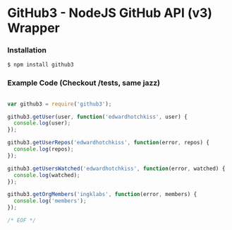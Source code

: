 

# GitHub3 - NodeJS GitHub API (v3) Wrapper

### Installation

```bash
$ npm install github3
```

### Example Code (Checkout /tests, same jazz)

```javascript

var github3 = require('github3');

github3.getUser(user, function('edwardhotchkiss', user) {
  console.log(user);
});

github3.getUserRepos('edwardhotchkiss', function(error, repos) {
  console.log(repos);
});

github3.getUsersWatched('edwardhotchkiss', function(error, watched) {
  console.log(watched);
});

github3.getOrgMembers('ingklabs', function(error, members) {
  console.log('members');
});

/* EOF */
```
